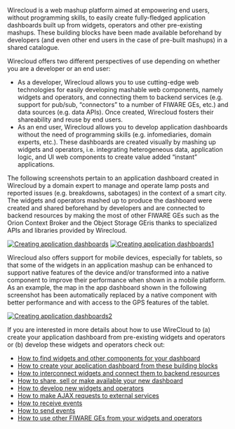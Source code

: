 Wirecloud is a web mashup platform aimed at empowering end users,
without programming skills, to easily create fully-fledged application
dashboards built up from widgets, operators and other pre-existing
mashups. These building blocks have been made available beforehand by
developers (and even other end users in the case of pre-built mashups)
in a shared catalogue.

Wirecloud offers two different perspectives of use depending on whether
you are a developer or an end user:

-   As a developer, Wirecloud allows you to use cutting-edge web
    technologies for easily developing mashable web components, namely
    widgets and operators, and connecting them to backend services (e.g.
    support for pub/sub, “connectors” to a number of FIWARE GEs, etc.)
    and data sources (e.g. data APIs). Once created, Wirecloud fosters
    their shareability and reuse by end users.
-   As an end user, Wirecloud allows you to develop application
    dashboards without the need of programming skills (e.g.
    infomediaries, domain experts, etc.). These dashboards are created
    visually by mashing up widgets and operators, i.e. integrating
    heterogeneous data, application logic, and UI web components to
    create value added “instant” applications.

The following screenshots pertain to an application dashboard created in
Wirecloud by a domain expert to manage and operate lamp posts and
reported issues (e.g. breakdowns, sabotages) in the context of a smart
city. The widgets and operators mashed up to produce the dashboard were
created and shared beforehand by developers and are connected to backend
resources by making the most of other FIWARE GEs such as the Orion
Context Broker and the Object Storage GEris thanks to specialized APIs
and libraries provided by Wirecloud.

[![Creating application
dashboards](../uploads/2015/04/Creating-application-dashboards-1024x640.png)](../uploads/2015/04/Creating-application-dashboards.png)
[![Creating application
dashboards1](../uploads/2015/04/Creating-application-dashboards1-1024x639.png)](../uploads/2015/04/Creating-application-dashboards1.png)

Wirecloud also offers support for mobile devices, especially for
tablets, so that some of the widgets in an application mashup can be
enhanced to support native features of the device and/or transformed
into a native component to improve their performance when shown in a
mobile platform. As an example, the map in the app dashboard shown in
the following screenshot has been automatically replaced by a native
component with better performance and with access to the GPS features of
the tablet.

[![Creating application
dashboards2](../uploads/2015/04/Creating-application-dashboards2.png)](../uploads/2015/04/Creating-application-dashboards2.png)

If you are interested in more details about how to use WireCloud to (a)
create your application dashboard from pre-existing widgets and
operators or (b) develop these widgets and operators check out:

-   [How to find widgets and other components for your
    dashboard](http://www.fiware.org/devguides/creating-application-dashboards/how-to-find-widgets-and-other-components-for-your-dashboard/)
-   [How to create your application dashboard from these building
    blocks](http://www.fiware.org/devguides/creating-application-dashboards/how-to-create-your-application-dashboard-from-these-building-blocks/)
-   [How to interconnect widgets and connect them to backend
    resources](http://www.fiware.org/devguides/creating-application-dashboards/how-to-interconnect-widgets-and-connect-them-to-backend-resources/)
-   [How to share, sell or make available your new
    dashboard](http://www.fiware.org/devguides/creating-application-dashboards/how-to-share-sell-or-make-available-your-new-dashboard/)
-   [How to develop new widgets and
    operators](http://www.fiware.org/devguides/creating-application-dashboards/how-to-develop-new-widgets-and-operators/)
-   [How to make AJAX requests to external
    services](http://www.fiware.org/devguides/creating-application-dashboards/how-to-make-ajax-requests-to-external-services/)
-   [How to receive
    events](http://www.fiware.org/devguides/creating-application-dashboards/how-to-receive-events/)
-   [How to send
    events](http://www.fiware.org/devguides/creating-application-dashboards/how-to-send-events/)
-   [How to use other FIWARE GEs from your widgets and
    operators](http://www.fiware.org/devguides/creating-application-dashboards/how-to-use-other-fiware-ges-from-your-widgets-and-operators/)

 

 
